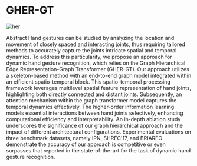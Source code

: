 # GHER-GT

![her](https://github.com/user-attachments/assets/abe6a85e-f98a-47c1-b695-366d727b7c6d)



Abstract
Hand gestures can be studied by analyzing the location and movement of closely spaced and interacting joints, thus requiring tailored methods to accurately capture the joints intricate spatial and temporal dynamics. 
To address this particularity, we propose an approach for dynamic hand gesture recognition, which relies on the Graph Hierarchical Edge Representation-Graph Transformer (GHER-GT). Our approach utilizes a skeleton-based method with an end-to-end graph model integrated within an efficient spatio-temporal block.
This spatio-temporal processing framework leverages multilevel spatial feature representation of hand joints, highlighting both directly connected and distant joints. Subsequently, an attention mechanism within the graph transformer model captures the temporal dynamics effectively. The higher-order information learning models essential interactions between hand joints selectively, enhancing computational efficiency and interpretability. 
An in-depth ablation study underscores the significance of our graph hierarchical approach and the impact of different architectural configurations. Experimental evaluations on three benchmark datasets, namely IPN, SHREC'17, and BRIAREO demonstrate the accuracy of our approach is competitive or even surpasses that reported in the state-of-the-art for the task of dynamic hand gesture recognition.


